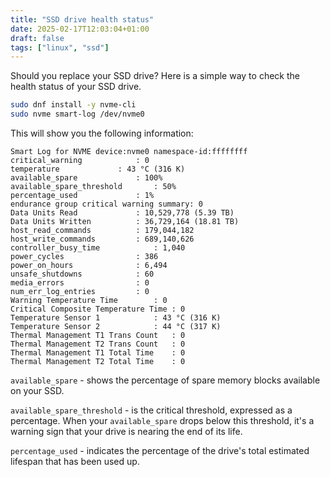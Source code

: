 ```yaml
---
title: "SSD drive health status"
date: 2025-02-17T12:03:04+01:00
draft: false
tags: ["linux", "ssd"]
---
```


Should you replace your SSD drive? Here is a simple way to check the health status of your SSD drive.
```bash
sudo dnf install -y nvme-cli
sudo nvme smart-log /dev/nvme0
```

This will show you the following information:
```
Smart Log for NVME device:nvme0 namespace-id:ffffffff
critical_warning			: 0
temperature				: 43 °C (316 K)
available_spare				: 100%
available_spare_threshold		: 50%
percentage_used				: 1%
endurance group critical warning summary: 0
Data Units Read				: 10,529,778 (5.39 TB)
Data Units Written			: 36,729,164 (18.81 TB)
host_read_commands			: 179,044,182
host_write_commands			: 689,140,626
controller_busy_time			: 1,040
power_cycles				: 386
power_on_hours				: 6,494
unsafe_shutdowns			: 60
media_errors				: 0
num_err_log_entries			: 0
Warning Temperature Time		: 0
Critical Composite Temperature Time	: 0
Temperature Sensor 1			: 43 °C (316 K)
Temperature Sensor 2			: 44 °C (317 K)
Thermal Management T1 Trans Count	: 0
Thermal Management T2 Trans Count	: 0
Thermal Management T1 Total Time	: 0
Thermal Management T2 Total Time	: 0
```

`available_spare` - shows the percentage of spare memory blocks available on your SSD.

`available_spare_threshold` - is the critical threshold, expressed as a percentage.
When your `available_spare` drops below this threshold, it's a warning sign that
your drive is nearing the end of its life.

`percentage_used` - indicates the percentage of the drive's total estimated lifespan
that has been used up.
